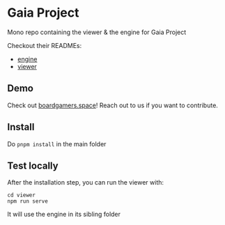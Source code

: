 # Gaia Project

Mono repo containing the viewer & the engine for Gaia Project

Checkout their READMEs:

- [engine](./engine/README.md)
- [viewer](./viewer/README.md)

## Demo

Check out [boardgamers.space](https://www.boardgamers.space)! Reach out to us if you want to contribute.

## Install

Do `pnpm install` in the main folder

## Test locally

After the installation step, you can run the viewer with:

```
cd viewer
npm run serve
```

It will use the engine in its sibling folder
